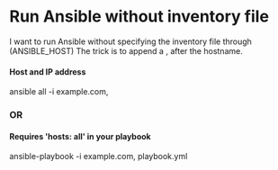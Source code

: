 # Run Ansible without inventory file
I want to run Ansible without specifying the inventory file through (ANSIBLE_HOST)
The trick is to append a , after the hostname.

#### Host and IP address
ansible all -i example.com,

### OR

#### Requires 'hosts: all' in your playbook
ansible-playbook -i example.com, playbook.yml 
